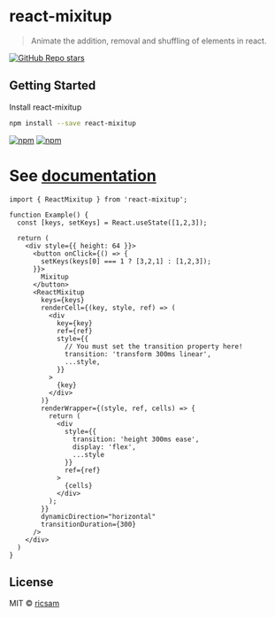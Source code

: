 # react-mixitup

> Animate the addition, removal and shuffling of elements in react.

[![GitHub Repo stars](https://img.shields.io/github/stars/ricsam/react-mixitup?style=social)](https://github.com/ricsam/react-mixitup)

## Getting Started

Install react-mixitup

```sh
npm install --save react-mixitup
```
[![npm](https://img.shields.io/npm/v/react-mixitup)](https://www.npmjs.com/package/react-mixitup)
[![npm](https://img.shields.io/npm/dw/react-mixitup?label=npm%20downloads)](https://www.npmjs.com/package/react-mixitup)

# See [documentation](https://react-mixitup.ricsam.dev/docs/intro)

```tsx
import { ReactMixitup } from 'react-mixitup';

function Example() {
  const [keys, setKeys] = React.useState([1,2,3]);

  return (
    <div style={{ height: 64 }}>
      <button onClick={() => {
        setKeys(keys[0] === 1 ? [3,2,1] : [1,2,3]);
      }}>
        Mixitup
      </button>
      <ReactMixitup
        keys={keys}
        renderCell={(key, style, ref) => (
          <div
            key={key}
            ref={ref}
            style={{
              // You must set the transition property here!
              transition: 'transform 300ms linear',
              ...style,
            }}
          >
            {key}
          </div>
        )}
        renderWrapper={(style, ref, cells) => {
          return (
            <div
              style={{
                transition: 'height 300ms ease',
                display: 'flex',
                ...style
              }}
              ref={ref}
            >
              {cells}
            </div>
          );
        }}
        dynamicDirection="horizontal"
        transitionDuration={300}
      />
    </div>
  )
}
```


## License

MIT © [ricsam](https://github.com/ricsam)
